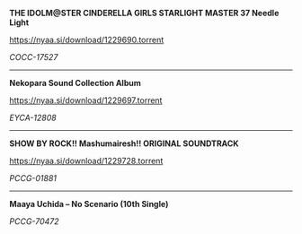 **THE IDOLM@STER CINDERELLA GIRLS STARLIGHT MASTER 37 Needle Light**

https://nyaa.si/download/1229690.torrent

*COCC-17527*

----------------------------
**Nekopara Sound Collection Album**

https://nyaa.si/download/1229697.torrent

*EYCA-12808*

-----------------------------
**SHOW BY ROCK!! Mashumairesh!! ORIGINAL SOUNDTRACK**

https://nyaa.si/download/1229728.torrent

*PCCG-01881*

------------------------------
**Maaya Uchida – No Scenario (10th Single)**

*PCCG-70472*
